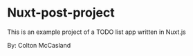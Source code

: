# Nuxt-post-project

This is an example project of a TODO list app written in Nuxt.js

By: Colton McCasland
